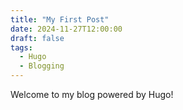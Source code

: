 ```yaml
---
title: "My First Post"
date: 2024-11-27T12:00:00
draft: false
tags:
  - Hugo
  - Blogging
---
```


Welcome to my blog powered by Hugo!
